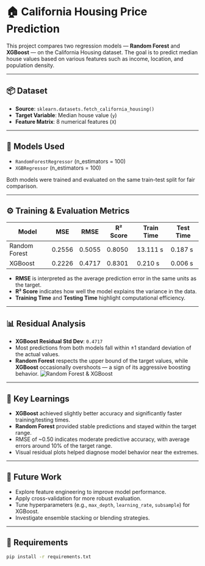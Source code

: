 # 🏠 California Housing Price Prediction

This project compares two regression models — **Random Forest** and **XGBoost** — on the California Housing dataset. The goal is to predict median house values based on various features such as income, location, and population density.

---

## 📦 Dataset

- **Source**: `sklearn.datasets.fetch_california_housing()`
- **Target Variable**: Median house value (`y`)
- **Feature Matrix**: 8 numerical features (`X`)

---

## 🧠 Models Used

- `RandomForestRegressor` (n_estimators = 100)
- `XGBRegressor` (n_estimators = 100)

Both models were trained and evaluated on the same train-test split for fair comparison.

---

## ⚙️ Training & Evaluation Metrics

| Model           | MSE     | RMSE    | R² Score | Train Time | Test Time |
|----------------|---------|---------|----------|------------|-----------|
| Random Forest  | 0.2556  | 0.5055  | 0.8050   | 13.111 s   | 0.187 s   |
| XGBoost        | 0.2226  | 0.4717  | 0.8301   | 0.210 s    | 0.006 s   |

- **RMSE** is interpreted as the average prediction error in the same units as the target.
- **R² Score** indicates how well the model explains the variance in the data.
- **Training Time** and **Testing Time** highlight computational efficiency.

---

## 📊 Residual Analysis

- **XGBoost Residual Std Dev**: `0.4717`
- Most predictions from both models fall within ±1 standard deviation of the actual values.
- **Random Forest** respects the upper bound of the target values, while **XGBoost** occasionally overshoots — a sign of its aggressive boosting behavior.
![Random Forest & XGBoost]()
---

## 🧠 Key Learnings

- **XGBoost** achieved slightly better accuracy and significantly faster training/testing times.
- **Random Forest** provided stable predictions and stayed within the target range.
- RMSE of ~0.50 indicates moderate predictive accuracy, with average errors around 10% of the target range.
- Visual residual plots helped diagnose model behavior near the extremes.

---

## 📁 Future Work

- Explore feature engineering to improve model performance.
- Apply cross-validation for more robust evaluation.
- Tune hyperparameters (e.g., `max_depth`, `learning_rate`, `subsample`) for XGBoost.
- Investigate ensemble stacking or blending strategies.

---

## 🧪 Requirements

```bash
pip install -r requirements.txt

